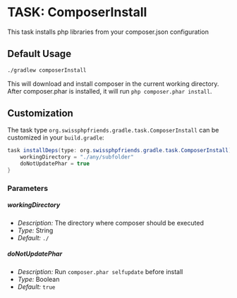 # TASK: ComposerInstall

This task installs php libraries from your composer.json configuration

## Default Usage

```bash
./gradlew composerInstall
```

This will download and install composer in the current working directory. After composer.phar is installed, 
it will run ```php composer.phar install```.

## Customization

The task type ```org.swissphpfriends.gradle.task.ComposerInstall``` can be customized in your ```build.gradle```:

```java
task installDeps(type: org.swissphpfriends.gradle.task.ComposerInstall) {
    workingDirectory = "./any/subfolder"
    doNotUpdatePhar = true
}
```

### Parameters
##### workingDirectory
- *Description:* The directory where composer should be executed
- *Type:* String
- *Default:* ```./```

##### doNotUpdatePhar
- *Description:* Run ```composer.phar selfupdate``` before install
- *Type:* Boolean
- *Default:* ```true```
